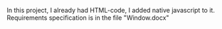 In this project, I already had HTML-code, I added native javascript to it. Requirements specification is in the file "Window.docx"
